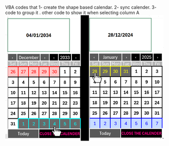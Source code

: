 VBA codes that
1- create the shape based calendar. 
2- sync calender.
3- code to group it . other code to show it when selecting column A
![Calendar Preview](pic1.png)
